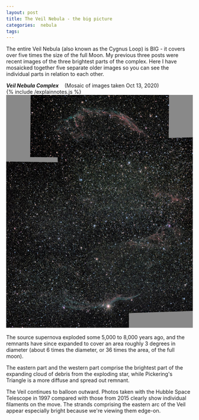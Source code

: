 ```yaml
---
layout: post
title: The Veil Nebula - the big picture
categories:  nebula  
tags:  
---
```


The entire Veil Nebula (also known as the Cygnus Loop) is BIG - it covers over five times the size of the full Moon.  My previous three posts were recent images of the three brightest parts of the complex.  Here I have mosaicked together five separate older images so you can see the individual parts in relation to each other.

_**Veil Nebula Complex**_  &nbsp;&nbsp; (Mosaic of images taken Oct 13, 2020)<br>
{% include /explainnotes.js %}
<img src = "/images/ngc6995_2020-10-13_mosaic5xD.jpg"
alt = "ngc6995 seen using Celestron RASA 8 and ZWO ASI183MC"
onmouseover = "this.src='/images/ngc6995_2020-10-13_mosaic5xd_notes.jpg'"
onmouseout = "this.src='/images/ngc6995_2020-10-13_mosaic5xD.jpg'"
/><br>

The source supernova exploded some 5,000 to 8,000 years ago, and the remnants have since expanded to cover an area roughly 3 degrees in diameter (about 6 times the diameter, or 36 times the area, of the full moon).

The eastern part and the western part comprise the brightest part of the expanding cloud of debris  from the exploding star, while Pickering's Triangle is a more diffuse and spread out remnant.

The Veil continues to balloon outward. Photos taken with the Hubble Space Telescope in 1997 compared with those from 2015 clearly show individual filaments on the move. The strands comprising the eastern arc of the Veil appear especially bright because we're viewing them edge-on. 